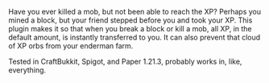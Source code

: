 Have you ever killed a mob, but not been able to reach the XP? Perhaps you mined a block, but your friend stepped before you and took your XP. This plugin makes it so that when you break a block or kill a mob, all XP, in the default amount, is instantly transferred to you. It can also prevent that cloud of XP orbs from your enderman farm.

Tested in CraftBukkit, Spigot, and Paper 1.21.3, probably works in, like, everything.
